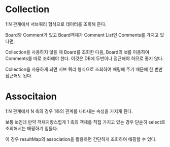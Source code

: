# Collection
1:N 관계에서 서브쿼리 형식으로 데이터를 조회해 준다.

Board와 Comment가 있고 Board객체가 Comment List인 Comments를 가지고 있다면,

Collection을 사용하지 않을 때 Board를 조회한 다음, Board의 id를 이용하여 Comments를 따로 조회해야 한다. 이것은 DB에 두번이나 접근해야 하므로 좋지 않다.

Collection을 사용하게 되면 서브 쿼리 형식으로 조회하여 매핑해 주기 때문에 한 번만 접근해도 된다.

# Associtaion
1:N 관계에서 N 측의 경우 1측의 관계를 나타내는 속성을 가지게 된다.

보통 id인데 만약 객체지향스럽게 1 측의 객체를 직접 가지고 있는 경우 단순히 select로 조회해서는 매핑하기 힘들다.

이 경우 resultMap의 association을 활용하면 간단하게 조회하여 매핑할 수 있다.

